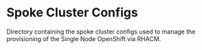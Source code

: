 # Spoke Cluster Configs

Directory containing the spoke cluster configs used to manage the provisioning of 
the Single Node OpenShift via RHACM.
